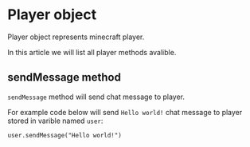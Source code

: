 # Player object
Player object represents minecraft player.

In this article we will list all player methods avalible.

## sendMessage method
`sendMessage` method will send chat message to player.

For example code below will send `Hello world!` chat message to player stored in varible named `user`:
```
user.sendMessage("Hello world!")
```